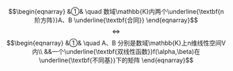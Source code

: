 $$\begin{eqnarray}
&①& \quad 数域\mathbb{K}内两个\underline{\textbf{n阶方阵}}A、B \underline{\textbf{合同}}
\end{eqnarray}$$
$$\Leftrightarrow$$
$$\begin{eqnarray}
&①& \quad A、B 分别是数域\mathbb{K}上n维线性空间V内\\
&&一个\underline{\textbf{双线性函数}}f(\alpha,\beta)在\underline{\textbf{不同基}}下的矩阵
\end{eqnarray}$$